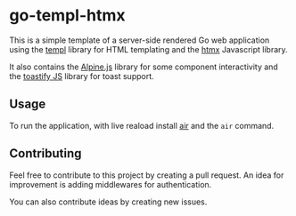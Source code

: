 # go-templ-htmx

This is a simple template of a server-side rendered Go web application using the [templ](https://github.com/a-h/templ) library for HTML templating and the [htmx](https://htmx.org/) Javascript library.

It also contains the [Alpine.js](https://alpinejs.dev/) library for some component interactivity and the [toastify JS](https://apvarun.github.io/toastify-js/) library for toast support.

## Usage

To run the application, with live reaload install [air](https://github.com/air-verse/air) and the `air` command.

## Contributing

Feel free to contribute to this project by creating a pull request. An idea for improvement is adding middlewares for authentication.

You can also contribute ideas by creating new issues.
